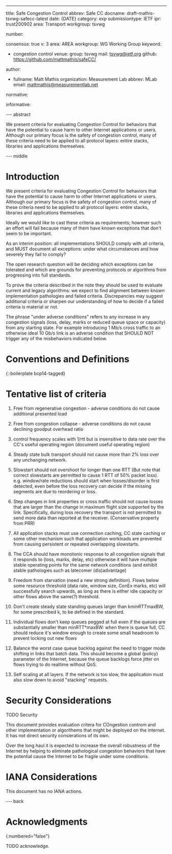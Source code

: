 ---

title: Safe Congestion Control
abbrev: Safe CC
docname: draft-mathis-tsvwg-safecc-latest
date: {DATE}
category: exp
submissiontype: IETF
ipr: trust200902
area: Transport
workgroup: tsvwg

number:

consensus: true
v: 3
area: AREA
workgroup: WG Working Group
keyword:
 - congestion control
venue:
  group: tsvwg
  mail: tsvwg@ietf.org
  github: https://github.com/mattmathis/safeCC/

author:

 -
    fullname: Matt Mathis
    organization: Measurement Lab
    abbrev: MLab
    email: mattmathis@measurementlab.net

normative:

informative:


--- abstract

We present criteria for evaluating Congestion Control for behaviors that have the potential to cause harm to other Internet applications or users.  Although our primary focus is the safety of congestion control, many of these criteria need to be applied to all protocol layers: entire stacks, libraries and applications themselves.

--- middle

# Introduction

We present criteria for evaluating Congestion Control for behaviors that have the potential to cause harm to other Internet applications or users.  Although our primary focus is the safety of congestion control, many of these criteria need to be applied to all protocol layers: entire stacks, libraries and applications themselves.

Ideally we would like to cast these criteria as requirements; however such an effort will fail because many of them have known exceptions that don't seem to be important.

As an interim position: all implementations SHOULD comply with all criteria, and MUST document all exceptions: under what circumstances and how severely they fail to comply?

The open research question will be deciding which exceptions can be tolerated and which are grounds for preventing protocols or algorithms from progressing into full standards.

To prove the criteria described in the note they should be used to evaluate current and legacy algorithms: we expect to find alignment between known implementation pathologies and failed criteria.  Discrepancies may suggest additional criteria or sharpen our understanding of how to decide if a failed criteria is material or not.

The phrase "under adverse conditions" refers to any increase in any congestion signals (loss, delay, marks or reduced queue space or capacity) from any starting state.   For example introducing 1 Mb/s cross traffic to an otherwise ideal 10 Gb/s link is an adverse condition that SHOULD NOT trigger any of the misbehaviors indicated below.


# Conventions and Definitions

{::boilerplate bcp14-tagged}

# Tentative list of criteria

1. Free from regenerative congestion - adverse conditions do not cause additional presented load

1. Free from congestion collapse - adverse conditions do not cause declining goodput overhead ratio

1. control frequency scales with 1/rtt but is insensitive to data rate over the CC's useful operating region (document useful operating region)

1. Steady state bulk transport should not cause more than 2\% loss over any unchanging network.

3. Slowstart should not overshoot for longer than one RTT (But note that correct slowstarts are permitted to cause 1 RTT of 50% packet loss).  e.g. window/rate reductions should start when losses/disorder is first detected, even before the loss recovery can decide if the missing segments are due to reordering or loss.

1. Step changes in link properties or cross traffic should not cause losses that are larger than the change in maximum flight size supported by the link. Specifically, during loss recovery the transport is not permitted to send more data than reported at the receiver.  (Conservative property from PRR)

1. All application stacks must use connection caching, CC state caching  or some other mechanism such that application workloads are prevented from causing persistent or repeated overlapping slowstarts.

1. The CCA should have monotonic response to all congestion signals that it responds to (loss, marks, delay, etc) otherwise it will have multiple stable operating points for the same network conditions  (and exhibit stable pathologies such as latecomer (dis)advantage)

1. Freedom from starvation (need a new strong definition).   Flows below some resource threshold (data rate, window size, ConEx marks, etc) will successfully search upwards, as long as there is either idle capacity or other flows above the same(?) threshold.

1. Don't create steady state standing queues larger than k*minRTT*maxBW, for some prescribed k, to be defined in the standard.

1. Individual flows don't keep queues pegged at full even if the queues are substantially smaller than minRTT*maxBW:  when there is queue full, CC should reduce it's window enough to create some small headroom to prevent locking out new flows

1. Balance the worst case queue backlog against the need to trigger mode shifting in links that batch data.   This should become a global (policy) parameter of the Internet, because the queue backlogs force jitter on flows trying to do realtime without QoS.

1. Self scaling at all layers.  If the network is too slow, the application must also slow down to avoid "stacking" requests.


# Security Considerations

TODO Security

This document provides evaluation critera for COngestion controm and other implementation or algorithems that might be deployed on the internet.   It has not direct security consierations of its own.

Over the long haul it is expected to increase the overall robustness of the Internet by helping to eliminate pathological congestion behaviors that have the potential cause the Internet to be fragile under some conditions.

# IANA Considerations

This document has no IANA actions.


--- back

# Acknowledgments
{:numbered="false"}

TODO acknowledge.
